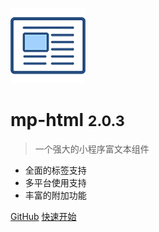 ![logo](assets/logo/logo.png)

# mp-html <small>2.0.3</small>

> 一个强大的小程序富文本组件

- 全面的标签支持
- 多平台使用支持
- 丰富的附加功能

[GitHub](https://github.com/jin-yufeng/mp-html)
[快速开始](/overview/quickstart)
